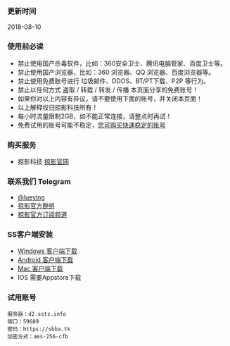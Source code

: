 ### 更新时间
2018-08-10
### 使用前必读
* 禁止使用国产杀毒软件，比如：360安全卫士、腾讯电脑管家、百度卫士等。
* 禁止使用国产浏览器，比如：360 浏览器、QQ 浏览器、百度浏览器等。
* 禁止使用免费账号进行 垃圾邮件、DDOS、BT/PT下载、P2P 等行为。
* 禁止以任何方式 盗取 / 转载 / 转发 / 传播 本页面分享的免费账号！
* 如果你对以上内容有异议，请不要使用下面的账号，并关闭本页面！
* 以上解释权归掠影科技所有！
* 每小时流量限制2GB，如不能正常连接，请整点时再试！
* 免费试用的账号可能不稳定，[您可购买快速稳定的账号](https://sbba.tk)

### 购买服务
- 掠影科技 [掠影官网](https://lueying.tk)

### 联系我们 Telegram
 * [@lueying](https://t.me/lueying) 
 * [掠影官方群组](https://t.me/lueying_b)
 * [掠影官方订阅频道](https://t.me/lueying_a)

### SS客户端安装
- [Windows 客户端下载](https://github.com/shadowsocks/shadowsocks-windows/releases/download/4.0.10/Shadowsocks-4.0.10.zip)
- [Android 客户端下载](https://github.com/shadowsocks/shadowsocks-android/releases/download/v4.4.5/shadowsocks-nightly-4.4.5.apk) 
- [Mac 客户端下载](https://github.com/shadowsocks/ShadowsocksX-NG/releases/download/v1.7.1/ShadowsocksX-NG.1.7.1.zip) 
- IOS 需要Appstore下载
### 试用账号
```
服务器：d2.sstz.info
端口：59689
密码：https://sbba.tk
加密方式：aes-256-cfb
```
